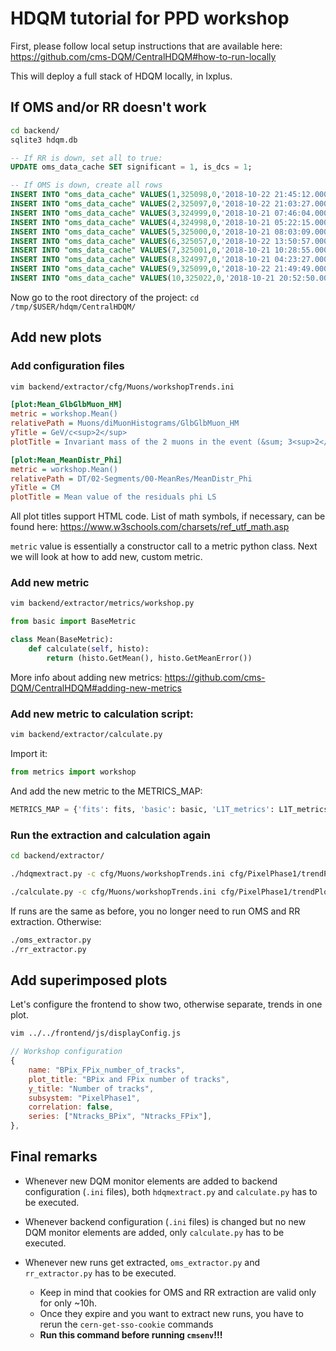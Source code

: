 # HDQM tutorial for PPD workshop

First, please follow local setup instructions that are available here: https://github.com/cms-DQM/CentralHDQM#how-to-run-locally

This will deploy a full stack of HDQM locally, in lxplus.

## If OMS and/or RR doesn't work

``` bash
cd backend/
sqlite3 hdqm.db
```

``` sql
-- If RR is down, set all to true:
UPDATE oms_data_cache SET significant = 1, is_dcs = 1;

-- If OMS is down, create all rows
INSERT INTO "oms_data_cache" VALUES(1,325098,0,'2018-10-22 21:45:12.000000','2018-10-22 21:48:47.000000',3.8,6499.0,4.880754,1.819496,1.959637,'l1_trg_collisions2018/v70','/cdaq/physics/Run2018/2e34/v3.6.1/HLT/V2',51852.51,1805.181,215,7333,'25ns_2556b_2544_2215_2332_144bpi_20injV3','2018D','Collisions18',1,1);
INSERT INTO "oms_data_cache" VALUES(2,325097,0,'2018-10-22 21:03:27.000000','2018-10-22 21:41:46.000000',3.8,6499.0,27.650654,1.753344,18.793686,'l1_trg_collisions2018/v70','/cdaq/physics/Run2018/2e34/v3.6.1/HLT/V2',44400.125,1470.831,2299,7333,'25ns_2556b_2544_2215_2332_144bpi_20injV3','2018D','Collisions18',1,1);
INSERT INTO "oms_data_cache" VALUES(3,324999,0,'2018-10-21 07:46:04.000000','2018-10-21 08:01:42.000000',3.8,6499.0,12.823047,1.263898,3.850594,'l1_trg_collisions2018/v70','/cdaq/physics/Run2018/2e34/v3.6.1/HLT/V2',80672.055,1125.588,938,7324,'25ns_2556b_2544_2215_2332_144bpi_20injV3','2018D','Collisions18',1,1);
INSERT INTO "oms_data_cache" VALUES(4,324998,0,'2018-10-21 05:22:15.000000','2018-10-21 07:43:31.000000',3.8,6499.0,124.040188,1.294307,114.588043,'l1_trg_collisions2018/v70','/cdaq/physics/Run2018/2e34/v3.6.1/HLT/V2',85375.43,1293.284,8476,7324,'25ns_2556b_2544_2215_2332_144bpi_20injV3','2018D','Collisions18',1,1);
INSERT INTO "oms_data_cache" VALUES(5,325000,0,'2018-10-21 08:03:09.000000','2018-10-21 10:27:58.000000',3.8,6499.0,99.478719,1.026495,95.161531,'l1_trg_collisions2018/v70','/cdaq/physics/Run2018/2e34/v3.6.1/HLT/V2',79609.52,1047.821,8689,7324,'25ns_2556b_2544_2215_2332_144bpi_20injV3','2018D','Collisions18',1,1);
INSERT INTO "oms_data_cache" VALUES(6,325057,0,'2018-10-22 13:50:57.000000','2018-10-22 16:24:00.000000',3.8,6499.0,128.329852,1.481395,121.566727,'l1_trg_collisions2018/v70','/cdaq/physics/Run2018/2e34/v3.6.1/HLT/V2',74043.78,1711.889,9183,7331,'25ns_2556b_2544_2215_2332_144bpi_20injV3','2018D','Collisions18',1,1);
INSERT INTO "oms_data_cache" VALUES(7,325001,0,'2018-10-21 10:28:55.000000','2018-10-21 14:23:33.000000',3.8,6499.0,125.970563,0.786782,121.399453,'l1_trg_collisions2018/v70','/cdaq/physics/Run2018/2e34/v3.6.1/HLT/V2',77849.375,843.698,14078,7324,'25ns_2556b_2544_2215_2332_144bpi_20injV3','2018D','Collisions18',1,1);
INSERT INTO "oms_data_cache" VALUES(8,324997,0,'2018-10-21 04:23:27.000000','2018-10-21 05:19:41.000000',3.8,6499.0,49.37966,1.577752,42.214555,'l1_trg_collisions2018/v70','/cdaq/physics/Run2018/2e34/v3.6.1/HLT/V2',59324.92,1787.391,3374,7324,'25ns_2556b_2544_2215_2332_144bpi_20injV3','2018D','Collisions18',1,1);
INSERT INTO "oms_data_cache" VALUES(9,325099,0,'2018-10-22 21:49:49.000000','2018-10-23 00:21:28.000000',3.8,6499.0,148.647938,1.443952,139.547121,'l1_trg_collisions2018/v70','/cdaq/physics/Run2018/2e34/v3.6.1/HLT/V2',87238.12,1782.806,9099,7333,'25ns_2556b_2544_2215_2332_144bpi_20injV3','2018D','Collisions18',1,1);
INSERT INTO "oms_data_cache" VALUES(10,325022,0,'2018-10-21 20:52:50.000000','2018-10-22 07:16:34.000000',3.8,6499.0,452.509125,0.834237,437.270188,'l1_trg_collisions2018/v70','/cdaq/physics/Run2018/2e34/v3.6.1/HLT/V2',62756.434,1358.919,37424,7328,'25ns_2556b_2544_2215_2332_144bpi_20injV3','2018D','Collisions18',1,1);
```

Now go to the root directory of the project: `cd /tmp/$USER/hdqm/CentralHDQM/`

## Add new plots

### Add configuration files

``` bash
vim backend/extractor/cfg/Muons/workshopTrends.ini
```

``` ini
[plot:Mean_GlbGlbMuon_HM]
metric = workshop.Mean()
relativePath = Muons/diMuonHistograms/GlbGlbMuon_HM
yTitle = GeV/c<sup>2</sup>
plotTitle = Invariant mass of the 2 muons in the event (&sum; 3<sup>2</sup> 5<sub>-1</sub>)

[plot:Mean_MeanDistr_Phi]
metric = workshop.Mean()
relativePath = DT/02-Segments/00-MeanRes/MeanDistr_Phi
yTitle = CM
plotTitle = Mean value of the residuals phi LS
```

All plot titles support HTML code. List of math symbols, if necessary, can be found here: https://www.w3schools.com/charsets/ref_utf_math.asp

`metric` value is essentially a constructor call to a metric python class. Next we will look at how to add new, custom metric.

### Add new metric

``` bash
vim backend/extractor/metrics/workshop.py
```

``` py
from basic import BaseMetric

class Mean(BaseMetric):
    def calculate(self, histo):
        return (histo.GetMean(), histo.GetMeanError())
```

More info about adding new metrics: https://github.com/cms-DQM/CentralHDQM#adding-new-metrics

### Add new metric to calculation script:

``` bash
vim backend/extractor/calculate.py
```

Import it:

``` python
from metrics import workshop
```

And add the new metric to the METRICS_MAP:

``` python
METRICS_MAP = {'fits': fits, 'basic': basic, 'L1T_metrics': L1T_metrics, 'muon_metrics': muon_metrics, 'workshop': workshop}
```

### Run the extraction and calculation again

``` bash
cd backend/extractor/

./hdqmextract.py -c cfg/Muons/workshopTrends.ini cfg/PixelPhase1/trendPlotsPixelPhase1_tracks.ini -r 324997 324998 324999 325000 325001 325022 325057 325097 325098 325099 -j 1

./calculate.py -c cfg/Muons/workshopTrends.ini cfg/PixelPhase1/trendPlotsPixelPhase1_tracks.ini -r 324997 324998 324999 325000 325001 325022 325057 325097 325098 325099 -j 1
```

If runs are the same as before, you no longer need to run OMS and RR extraction. Otherwise:

``` bash
./oms_extractor.py
./rr_extractor.py
```

## Add superimposed plots

Let's configure the frontend to show two, otherwise separate, trends in one plot.

``` bash
vim ../../frontend/js/displayConfig.js
```

``` js
// Workshop configuration
{
    name: "BPix_FPix_number_of_tracks",
    plot_title: "BPix and FPix number of tracks",
    y_title: "Number of tracks",
    subsystem: "PixelPhase1",
    correlation: false,
    series: ["Ntracks_BPix", "Ntracks_FPix"],
},
```

## Final remarks

* Whenever new DQM monitor elements are added to backend configuration (`.ini` files), both `hdqmextract.py` and `calculate.py` has to be executed.

* Whenever backend configuration (`.ini` files) is changed but no new DQM monitor elements are added, only `calculate.py` has to be executed.

* Whenever new runs get extracted, `oms_extractor.py` and `rr_extractor.py` has to be executed.
  * Keep in mind that cookies for OMS and RR extraction are valid only for only ~10h.
  * Once they expire and you want to extract new runs, you have to rerun the `cern-get-sso-cookie` commands
  * **Run this command before running `cmsenv`!!!**
